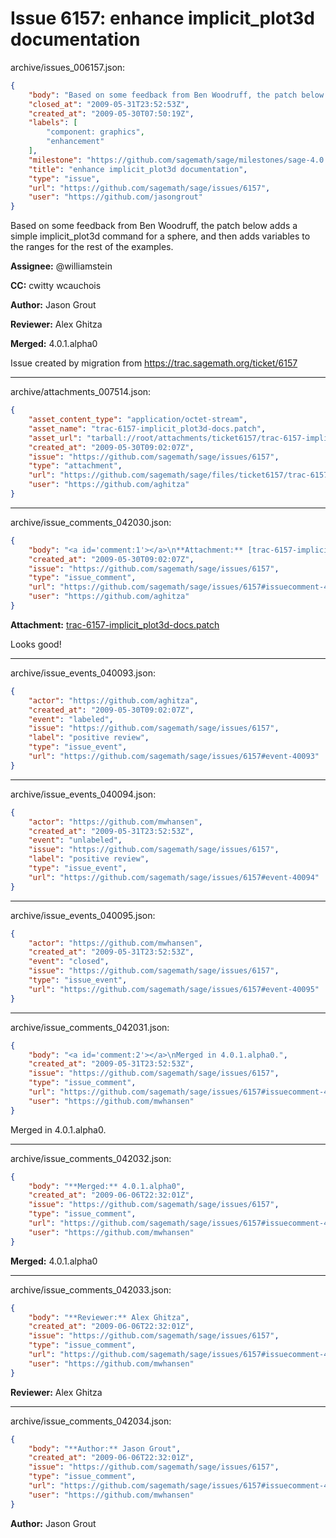 # Issue 6157: enhance implicit_plot3d documentation

archive/issues_006157.json:
```json
{
    "body": "Based on some feedback from Ben Woodruff, the patch below adds a simple implicit_plot3d command for a sphere, and then adds variables to the ranges for the rest of the examples.\n\n**Assignee:** @williamstein\n\n**CC:**  cwitty wcauchois\n\n**Author:** Jason Grout\n\n**Reviewer:** Alex Ghitza\n\n**Merged:** 4.0.1.alpha0\n\nIssue created by migration from https://trac.sagemath.org/ticket/6157\n\n",
    "closed_at": "2009-05-31T23:52:53Z",
    "created_at": "2009-05-30T07:50:19Z",
    "labels": [
        "component: graphics",
        "enhancement"
    ],
    "milestone": "https://github.com/sagemath/sage/milestones/sage-4.0.1",
    "title": "enhance implicit_plot3d documentation",
    "type": "issue",
    "url": "https://github.com/sagemath/sage/issues/6157",
    "user": "https://github.com/jasongrout"
}
```
Based on some feedback from Ben Woodruff, the patch below adds a simple implicit_plot3d command for a sphere, and then adds variables to the ranges for the rest of the examples.

**Assignee:** @williamstein

**CC:**  cwitty wcauchois

**Author:** Jason Grout

**Reviewer:** Alex Ghitza

**Merged:** 4.0.1.alpha0

Issue created by migration from https://trac.sagemath.org/ticket/6157





---

archive/attachments_007514.json:
```json
{
    "asset_content_type": "application/octet-stream",
    "asset_name": "trac-6157-implicit_plot3d-docs.patch",
    "asset_url": "tarball://root/attachments/ticket6157/trac-6157-implicit_plot3d-docs.patch",
    "created_at": "2009-05-30T09:02:07Z",
    "issue": "https://github.com/sagemath/sage/issues/6157",
    "type": "attachment",
    "url": "https://github.com/sagemath/sage/files/ticket6157/trac-6157-implicit_plot3d-docs.patch",
    "user": "https://github.com/aghitza"
}
```



---

archive/issue_comments_042030.json:
```json
{
    "body": "<a id='comment:1'></a>\n**Attachment:** [trac-6157-implicit_plot3d-docs.patch](https://github.com/sagemath/sage/files/ticket6157/trac-6157-implicit_plot3d-docs.patch)\n\nLooks good!",
    "created_at": "2009-05-30T09:02:07Z",
    "issue": "https://github.com/sagemath/sage/issues/6157",
    "type": "issue_comment",
    "url": "https://github.com/sagemath/sage/issues/6157#issuecomment-42030",
    "user": "https://github.com/aghitza"
}
```

<a id='comment:1'></a>
**Attachment:** [trac-6157-implicit_plot3d-docs.patch](https://github.com/sagemath/sage/files/ticket6157/trac-6157-implicit_plot3d-docs.patch)

Looks good!



---

archive/issue_events_040093.json:
```json
{
    "actor": "https://github.com/aghitza",
    "created_at": "2009-05-30T09:02:07Z",
    "event": "labeled",
    "issue": "https://github.com/sagemath/sage/issues/6157",
    "label": "positive review",
    "type": "issue_event",
    "url": "https://github.com/sagemath/sage/issues/6157#event-40093"
}
```



---

archive/issue_events_040094.json:
```json
{
    "actor": "https://github.com/mwhansen",
    "created_at": "2009-05-31T23:52:53Z",
    "event": "unlabeled",
    "issue": "https://github.com/sagemath/sage/issues/6157",
    "label": "positive review",
    "type": "issue_event",
    "url": "https://github.com/sagemath/sage/issues/6157#event-40094"
}
```



---

archive/issue_events_040095.json:
```json
{
    "actor": "https://github.com/mwhansen",
    "created_at": "2009-05-31T23:52:53Z",
    "event": "closed",
    "issue": "https://github.com/sagemath/sage/issues/6157",
    "type": "issue_event",
    "url": "https://github.com/sagemath/sage/issues/6157#event-40095"
}
```



---

archive/issue_comments_042031.json:
```json
{
    "body": "<a id='comment:2'></a>\nMerged in 4.0.1.alpha0.",
    "created_at": "2009-05-31T23:52:53Z",
    "issue": "https://github.com/sagemath/sage/issues/6157",
    "type": "issue_comment",
    "url": "https://github.com/sagemath/sage/issues/6157#issuecomment-42031",
    "user": "https://github.com/mwhansen"
}
```

<a id='comment:2'></a>
Merged in 4.0.1.alpha0.



---

archive/issue_comments_042032.json:
```json
{
    "body": "**Merged:** 4.0.1.alpha0",
    "created_at": "2009-06-06T22:32:01Z",
    "issue": "https://github.com/sagemath/sage/issues/6157",
    "type": "issue_comment",
    "url": "https://github.com/sagemath/sage/issues/6157#issuecomment-42032",
    "user": "https://github.com/mwhansen"
}
```

**Merged:** 4.0.1.alpha0



---

archive/issue_comments_042033.json:
```json
{
    "body": "**Reviewer:** Alex Ghitza",
    "created_at": "2009-06-06T22:32:01Z",
    "issue": "https://github.com/sagemath/sage/issues/6157",
    "type": "issue_comment",
    "url": "https://github.com/sagemath/sage/issues/6157#issuecomment-42033",
    "user": "https://github.com/mwhansen"
}
```

**Reviewer:** Alex Ghitza



---

archive/issue_comments_042034.json:
```json
{
    "body": "**Author:** Jason Grout",
    "created_at": "2009-06-06T22:32:01Z",
    "issue": "https://github.com/sagemath/sage/issues/6157",
    "type": "issue_comment",
    "url": "https://github.com/sagemath/sage/issues/6157#issuecomment-42034",
    "user": "https://github.com/mwhansen"
}
```

**Author:** Jason Grout
